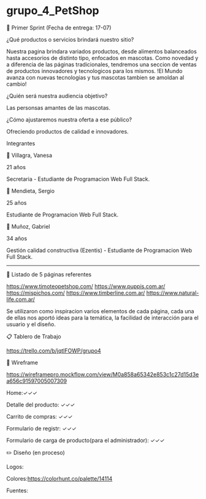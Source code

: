 # grupo_4_PetShop

📌 Primer Sprint (Fecha de entrega: 17-07)

¿Qué productos o servicios brindará nuestro sitio? 

Nuestra pagina brindara variados productos, desde alimentos balanceados hasta accesorios de distinto tipo, enfocados en mascotas.
Como novedad y a diferencia de las páginas tradicionales, tendremos una seccion de ventas de productos innovadores y tecnologicos para los mismos.
!El Mundo avanza con nuevas tecnologias y tus mascotas tambien se amoldan al cambio!

¿Quién será nuestra audiencia objetivo? 

Las personsas amantes de las mascotas.


¿Cómo ajustaremos nuestra oferta a ese público?

Ofreciendo productos de calidad e innovadores.

Integrantes

👩 Villagra, Vanesa

21 años

Secretaria - Estudiante de Programacion Web Full Stack.

👨 Mendieta, Sergio

25 años

Estudiante de Programacion Web Full Stack.

👨 Muñoz, Gabriel

34 años

Gestión calidad constructiva (Ezentis) - Estudiante de Programacion Web Full Stack.

-------------------------------------------------------------------------------------------------------

📄 Listado de 5 páginas referentes

https://www.timoteopetshop.com/
https://www.puppis.com.ar/
https://mispichos.com/
https://www.timberline.com.ar/
https://www.natural-life.com.ar/

Se utilizaron como inspiracion varios elementos de cada página, cada una de ellas nos aportó ideas para la temática, la facilidad de interacción para el usuario y el diseño.


📋 Tablero de Trabajo

https://trello.com/b/jqtlFOWP/grupo4

📂 Wireframe

https://wireframepro.mockflow.com/view/M0a858a65342e853c1c27d15d3ea656c91597005007309

Home:✓✓✓

Detalle del producto: ✓✓✓

Carrito de compras: ✓✓✓

Formulario de registr: ✓✓✓

Formulario de carga de producto(para el administrador): ✓✓✓

✏️ Diseño (en proceso)

Logos:

Colores:https://colorhunt.co/palette/14114

Fuentes:


